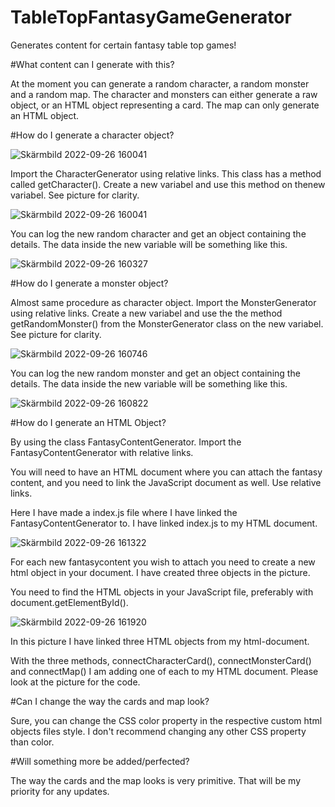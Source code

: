 # TableTopFantasyGameGenerator
Generates content for certain fantasy table top games!

#What content can I generate with this?

At the moment you can generate a random character, a random monster and a random map.
The character and monsters can either generate a raw object, or an HTML object representing
a card. The map can only generate an HTML object.

#How do I generate a character object?


![Skärmbild 2022-09-26 160041](https://user-images.githubusercontent.com/89847326/192296161-f797a247-d6c6-4691-8f28-32a22e5d3f6d.png)

Import the CharacterGenerator using relative links.
This class has a method called getCharacter().
Create a new variabel and use this method on thenew variabel.
See picture for clarity.

![Skärmbild 2022-09-26 160041](https://user-images.githubusercontent.com/89847326/192296619-cf656fef-3d23-438d-935b-9a84c4bc66ff.png)

You can log the new random character and get an object containing the details.
The data inside the new variable will be something like this.

![Skärmbild 2022-09-26 160327](https://user-images.githubusercontent.com/89847326/192296941-c9d910a9-bbcf-4970-a459-e1bf5be7eaf4.png)

#How do I generate a monster object?

Almost same procedure as character object.
Import the MonsterGenerator using relative links.
Create a new variabel and use the the method getRandomMonster()
from the MonsterGenerator class on the new variabel.
See picture for clarity.

![Skärmbild 2022-09-26 160746](https://user-images.githubusercontent.com/89847326/192297830-933969fa-a099-4d92-9c71-377673176c0c.png)

You can log the new random monster and get an object containing the details.
The data inside the new variable will be something like this.

![Skärmbild 2022-09-26 160822](https://user-images.githubusercontent.com/89847326/192298022-844a7ba9-a263-4f2f-b0c2-26e51b604b20.png)


#How do I generate an HTML Object?

By using the class FantasyContentGenerator.
Import the FantasyContentGenerator with relative links.

You will need to have an HTML document where you can attach the fantasy content, and you need to link
the JavaScript document as well. Use relative links.

Here I have made a index.js file where I have linked the FantasyContentGenerator to. I have linked index.js to my HTML document.

![Skärmbild 2022-09-26 161322](https://user-images.githubusercontent.com/89847326/192299113-9f860d7c-b785-40a9-aff2-47e224a63d8e.png)

For each new fantasycontent you wish to attach you need to create a new html object in your document.
I have created three objects in the picture.

You need to find the HTML objects in your JavaScript file, preferably with document.getElementById().

![Skärmbild 2022-09-26 161920](https://user-images.githubusercontent.com/89847326/192300476-b17e81a9-3a3c-4338-8a29-05a2ab6f4074.png)

In this picture I have linked three HTML objects from my html-document. 

With the three methods, connectCharacterCard(), connectMonsterCard() and connectMap() I am adding one of each to my HTML document.
Please look at the picture for the code.


#Can I change the way the cards and map look?

Sure, you can change the CSS color property in the respective custom html objects files style.
I don't recommend changing any other CSS property than color.


#Will something more be added/perfected?

The way the cards and the map looks is very primitive. That will be my priority for any updates. 








